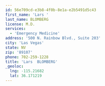 ```yaml
---
id: 56e709cd-e3b8-4f0b-8e1a-e2b5491d5c43
first_name: 'Lars '
last_name: BLOMBERG
license: M.D.
services:
  - 'Emergency Medicine'
address: '500 N. Rainbow Blvd., Suite 203'
city: 'Las Vegas'
state: NV
zip: '89107'
phone: 702-259-1228
title: 'Lars  BLOMBERG'
_geoloc:
  lng: -115.21682
  lat: 36.171219
---
```

